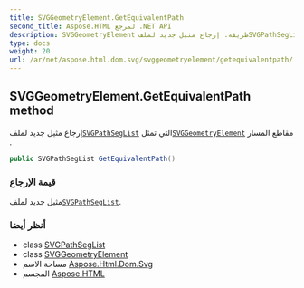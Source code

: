 ```yaml
---
title: SVGGeometryElement.GetEquivalentPath
second_title: Aspose.HTML لمرجع .NET API
description: SVGGeometryElement طريقة. إرجاع مثيل جديد لملفSVGPathSegList التي تمثلSVGGeometryElement مقاطع المسار .
type: docs
weight: 20
url: /ar/net/aspose.html.dom.svg/svggeometryelement/getequivalentpath/
---
```

## SVGGeometryElement.GetEquivalentPath method

إرجاع مثيل جديد لملف[`SVGPathSegList`](../../../aspose.html.dom.svg.paths/svgpathseglist/) التي تمثل[`SVGGeometryElement`](../) مقاطع المسار .

```csharp
public SVGPathSegList GetEquivalentPath()
```

### قيمة الإرجاع

مثيل جديد لملف[`SVGPathSegList`](../../../aspose.html.dom.svg.paths/svgpathseglist/).

### أنظر أيضا

* class [SVGPathSegList](../../../aspose.html.dom.svg.paths/svgpathseglist/)
* class [SVGGeometryElement](../)
* مساحة الاسم [Aspose.Html.Dom.Svg](../../svggeometryelement/)
* المجسم [Aspose.HTML](../../../)



